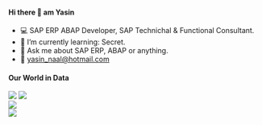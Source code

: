 #### Hi there 👋 am Yasin

- :computer: SAP ERP ABAP Developer, SAP Technichal & Functional Consultant.
- :rocket: I’m currently learning: Secret.
- 💬 Ask me about SAP ERP, ABAP or anything.
- :email: yasin_naal@hotmail.com
#### Our World in Data
<img src="https://github-readme-stats.vercel.app/api?username=yasinnaal&&show_icons=true&theme=buefy">

<a href="https://people.sap.com/yasin.n#overview" rel="nofollow">
<img src="https://devrel-tools-prod-scn-badges-srv.cfapps.eu10.hana.ondemand.com/activity/yasin.n?png=true" /> </a>
<br>
<a href="https://people.sap.com/yasin.n#overview" rel="nofollow">
<img src="https://devrel-tools-prod-scn-badges-srv.cfapps.eu10.hana.ondemand.com/showcaseBadges/yasin.n?png=true" /> </a>
<br>
<a href="https://github.com/anuraghazra/github-readme-stats">
  <img align="center" src="https://github-readme-stats.vercel.app/api/top-langs/?username=yasinnaal&&show_icons=true&theme=dark">
</a>
